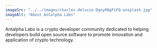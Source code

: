 ```yaml
---
imageSrc: "../../images/charles-deluvio-DgoyKNgPiFQ-unsplash.jpg"
imageAlt: "About Antalpha Labs"
---
```


Antalpha Labs is a crypto developer community dedicated to helping developers build open source software to promote innovation and application of crypto technology.
